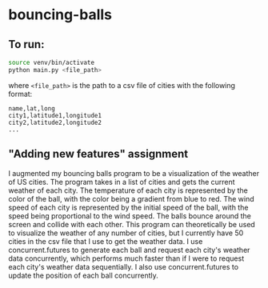 # bouncing-balls

## To run:

```bash
source venv/bin/activate
python main.py <file_path>
```

where `<file_path>` is the path to a csv file of cities with the following format:

```
name,lat,long
city1,latitude1,longitude1
city2,latitude2,longitude2
...
```

## "Adding new features" assignment

I augmented my bouncing balls program to be a visualization of the weather of US
cities. The program takes in a list of cities and gets the current weather of
each city. The temperature of each city is represented by the color of the ball,
with the color being a gradient from blue to red. The wind speed of each city is
represented by the initial speed of the ball, with the speed being proportional
to the wind speed. The balls bounce around the screen and collide with each
other. This program can theoretically be used to visualize the weather of any
number of cities, but I currently have 50 cities in the csv file that I use to
get the weather data. I use concurrent.futures to generate each ball and request
each city's weather data concurrently, which performs much faster than if I were
to request each city's weather data sequentially. I also use concurrent.futures
to update the position of each ball concurrently.
